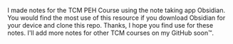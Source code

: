 I made notes for the TCM PEH Course using the note taking app Obsidian. 
You would find the most use of this resource if you download Obsidian for your device and clone this repo. 
Thanks, I hope you find use for these notes. I'll add more notes for other TCM courses on my GitHub soon™.
